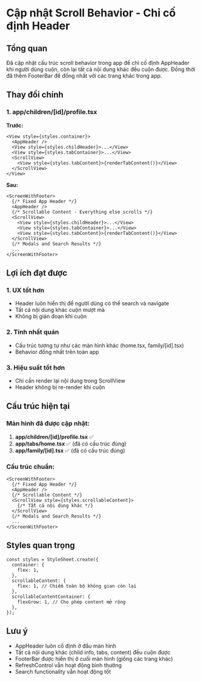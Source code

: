 # Cập nhật Scroll Behavior - Chỉ cố định Header

## Tổng quan

Đã cập nhật cấu trúc scroll behavior trong app để chỉ cố định AppHeader khi người dùng cuộn, còn lại tất cả nội dung khác đều cuộn được. Đồng thời đã thêm FooterBar để đồng nhất với các trang khác trong app.

## Thay đổi chính

### 1. app/children/[id]/profile.tsx

**Trước:**

```tsx
<View style={styles.container}>
  <AppHeader />
  <View style={styles.childHeader}>...</View>
  <View style={styles.tabContainer}>...</View>
  <ScrollView>
    <View style={styles.tabContent}>{renderTabContent()}</View>
  </ScrollView>
</View>
```

**Sau:**

```tsx
<ScreenWithFooter>
  {/* Fixed App Header */}
  <AppHeader />
  {/* Scrollable Content - Everything else scrolls */}
  <ScrollView>
    <View style={styles.childHeader}>...</View>
    <View style={styles.tabContainer}>...</View>
    <View style={styles.tabContent}>{renderTabContent()}</View>
  </ScrollView>
  {/* Modals and Search Results */}
  ...
</ScreenWithFooter>
```

## Lợi ích đạt được

### 1. UX tốt hơn

- Header luôn hiển thị để người dùng có thể search và navigate
- Tất cả nội dung khác cuộn mượt mà
- Không bị gián đoạn khi cuộn

### 2. Tính nhất quán

- Cấu trúc tương tự như các màn hình khác (home.tsx, family/[id].tsx)
- Behavior đồng nhất trên toàn app

### 3. Hiệu suất tốt hơn

- Chỉ cần render lại nội dung trong ScrollView
- Header không bị re-render khi cuộn

## Cấu trúc hiện tại

### Màn hình đã được cập nhật:

1. **app/children/[id]/profile.tsx** ✅
2. **app/tabs/home.tsx** ✅ (đã có cấu trúc đúng)
3. **app/family/[id].tsx** ✅ (đã có cấu trúc đúng)

### Cấu trúc chuẩn:

```tsx
<ScreenWithFooter>
  {/* Fixed App Header */}
  <AppHeader />
  {/* Scrollable Content */}
  <ScrollView style={styles.scrollableContent}>
    {/* Tất cả nội dung khác */}
  </ScrollView>
  {/* Modals and Search Results */}
  ...
</ScreenWithFooter>
```

## Styles quan trọng

```tsx
const styles = StyleSheet.create({
  container: {
    flex: 1,
  },
  scrollableContent: {
    flex: 1, // Chiếm toàn bộ không gian còn lại
  },
  scrollableContentContainer: {
    flexGrow: 1, // Cho phép content mở rộng
  },
});
```

## Lưu ý

- AppHeader luôn cố định ở đầu màn hình
- Tất cả nội dung khác (child info, tabs, content) đều cuộn được
- FooterBar được hiển thị ở cuối màn hình (giống các trang khác)
- RefreshControl vẫn hoạt động bình thường
- Search functionality vẫn hoạt động tốt
